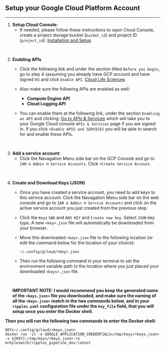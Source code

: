 ## Setup your Google Cloud Platform Account
___

1. **Setup Cloud Console:**
	- If needed, please follow these instructions to open Cloud Console, create a project storage bucket (`bucket_id`) and project ID (`project_id`): [Installation and Setup](https://cloud.google.com/deployment-manager/docs/step-by-step-guide/installation-and-setup)

<br>

2. **Enabling APIs**

	- Click the following link and under the section titled `Before you begin`, go to step 4 (assuming you already have GCP account and have signed in) and click `Enable API`.  [Cloud Life Sciences](https://cloud.google.com/life-sciences/docs/how-tos/getting-started) <br>

	- Also make sure the following APIs are enabled as well:
		- **Compute Engine API**
		- **Cloud Logging API**
	- You can enable them at the following link, under the section `Enabling an API` and clicking: [Go to APIs & Services](https://cloud.google.com/endpoints/docs/openapi/enable-api) which will take you to your Google Cloud console `APIs & Services` page if you are signed in.  If you click `+Enable APIS and SERVICES` you will be able to search for and enable these APIs.

<br>

3. **Add a service account**:
	- Click the Navagation Menu side bar on the GCP Console and go to `IAM & Admin` -> `Service Accounts`. Click `+Create Service Account`. 

<br>

4. **Create and Download Keys (JSON)**
	- Once you have created a service account, you need to add keys to this serivce account.
	Click the Navagation Menu side bar on the web console and go to `IAM & Admin` -> `Service Accounts` and click on the active service account you just created from the previous step.

	- Click the `Keys` tab and `ADD KEY` and `Create new key`.  Select `JSON` key type.  A new `<key>.json` file will automatically be downloaded from your browser.

	- Move this downloaded `<key>.json` file to the following location (or edit the command below for the location of your choice):

		```
		~/.config/gcloud/<key>.json
		```

	-  Then run the following command in your terminal to set the environment variable path to the location where you just placed your downloaded `<keys>.json` file. 

	<br>

	**IMPORTANT NOTE:  I would recommend you keep the generated name of the `<keys.json>` file you downloaded, and make sure the naming of all the `<keys.json>` match in the two commands below, and in your `ripples.yaml` configuration file under the `key_file` field, that you will setup once you enter the Docker shell.**


**Then you will run the following two commands to enter the Docker shell:**
```
KEY=~/.config/gcloud/<keys.json>
docker run -it -e GOOGLE_APPLICATION_CREDENTIALS=/tmp/keys/<keys.json> -v ${KEY}:/tmp/keys/<keys.json>:ro mrkylesmith/ripples_pipeline_dev:latest
```
